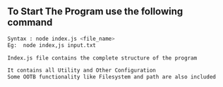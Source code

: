 ## To Start The Program use the following command

```sh
Syntax : node index.js <file_name>
Eg:  node index,js input.txt
```

```sh
Index.js file contains the complete structure of the program

It contains all Utility and Other Configuration
Some OOTB functionality like Filesystem and path are also included
```
